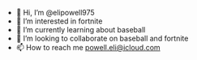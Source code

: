 - 👋 Hi, I’m @elipowell975
- 👀 I’m interested in fortnite
- 🌱 I’m currently learning about baseball
- 💞️ I’m looking to collaborate on baseball and fortnite
- 📫 How to reach me powell.eli@icloud.com

<!---
elipowell975/elipowell975 is a ✨ special ✨ repository because its `README.md` (this file) appears on your GitHub profile.
You can click the Preview link to take a look at your changes.
--->

